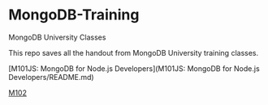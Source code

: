 # MongoDB-Training
MongoDB University Classes

This repo saves all the handout from MongoDB University training classes.

[M101JS: MongoDB for Node.js Developers](M101JS\: MongoDB for Node.js Developers/README.md)

[M102](m102/README.md)
